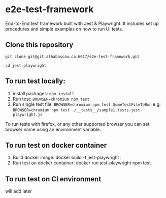 # e2e-test-framework
End-to-End test framework built with Jest & Playwright. It includes set up procedures and simple examples on how to run UI tests.

## Clone this repository
```git clone git@git.athabascau.ca:6617/e2e-test-framework.git```

```cd jest-playwright```

## To run test locally:

1. install packages: ```npm install```
2. Run test: ```BROWSER=chromium npm test```
3. Run single test file: ```BROWSER=chromium npm test SomeTestFileToRun``` e.g: ```BROWSER=chromium npm test ./__tests__/sample1.tests.jest-playwright.js```

To run tests with firefox, or any other supported browser you can set browser name using an environment variable.

## To run test on docker container

1. Build docker image: docker build -t jest-playwright .
2. Run test on docker container: docker run jest-playwright npm test

## To run test on CI environment

will add later
